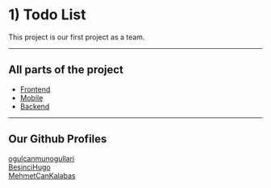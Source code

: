 <h1>1) Todo List</h1>
<p>This project is our first project as a team.
</p>
<hr>
<h2>All parts of the project</h2>
<ul>
<li><a href="https://github.com/ogulcanmunogullari/teamwork-1-todo-frontend">
Frontend</a></li>
<li><a href="https://github.com/BesinciHugo/teamwork-1-todo-mobile">
Mobile</a></li>
<li><a href="https://github.com/MehmetCanKalabas/teamwork-1-todo-backend">
Backend</a></li>
</ul>
<hr>
<h2>Our Github Profiles</h2>
<a href="https://github.com/ogulcanmunogullari">
ogulcanmunogullari</a> <br/>
<a href="https://github.com/BesinciHugo">
BesinciHugo</a> <br/>
<a href="https://github.com/MehmetCanKalabas">
MehmetCanKalabas</a>
